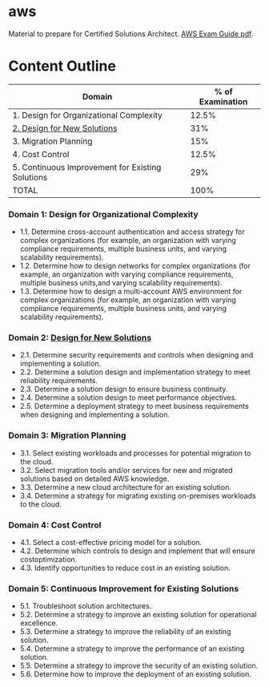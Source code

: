 # aws
Material to prepare for Certified Solutions Architect. [AWS Exam Guide pdf][LINK3].

# Content Outline

| Domain | % of Examination |
| ------ | ------ |
|1. Design for Organizational Complexity|12.5%|
|[2. Design for New Solutions][LINK2]|31%|
|3. Migration Planning|15%|
|4. Cost Control|12.5%|
|5. Continuous Improvement for Existing Solutions|29%|
|TOTAL|100%|

### Domain 1: Design for Organizational Complexity
  - 1.1. Determine cross-account authentication and access strategy for complex organizations (for example, an organization with varying compliance requirements, multiple business units, and varying scalability requirements).
  - 1.2. Determine how to design networks for complex organizations (for example, an organization with varying compliance requirements, multiple business units,and varying scalability requirements).
  - 1.3. Determine how to design a multi-account AWS environment for complex organizations (for example, an organization with varying compliance requirements, multiple business units, and varying scalability requirements).

### Domain 2: [Design for New Solutions][LINK2]
  - 2.1. Determine security requirements and controls when designing and implementing a solution.
  - 2.2. Determine a solution design and implementation strategy to meet reliability requirements.
  - 2.3. Determine a solution design to ensure business continuity.
  - 2.4. Determine a solution design to meet performance objectives.
  - 2.5. Determine a deployment strategy to meet business requirements when designing and implementing a solution.

### Domain 3: Migration Planning 
  - 3.1. Select existing workloads and processes for potential migration to the cloud.
  - 3.2. Select migration tools and/or services for new and migrated solutions based on detailed AWS knowledge.
  - 3.3. Determine a new cloud architecture for an existing solution.
  - 3.4. Determine a strategy for migrating existing on-premises workloads to the cloud.

### Domain 4: Cost Control
  - 4.1. Select a cost-effective pricing model for a solution.
  - 4.2. Determine which controls to design and implement that will ensure costoptimization.
  - 4.3. Identify opportunities to reduce cost in an existing solution.

### Domain 5: Continuous Improvement for Existing Solutions 
  - 5.1. Troubleshoot solution architectures.
  - 5.2. Determine a strategy to improve an existing solution for operational excellence.
  - 5.3. Determine a strategy to improve the reliability of an existing solution.
  - 5.4. Determine a strategy to improve the performance of an existing solution.
  - 5.5. Determine a strategy to improve the security of an existing solution.
  - 5.6. Determine how to improve the deployment of an existing solution.


   [LINK2]: <https://github.com/mosesmarin/aws/blob/master/2.%20Design%20for%20New%20Solutions/Readme.md>
[LINK3]: <https://d1.awsstatic.com/training-and-certification/docs-sa-pro/AWS%20Certified%20Solutions%20Architect-Professional_Exam%20Guide.pdf>
